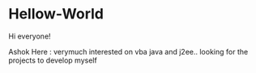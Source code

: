 # Hellow-World

Hi everyone!

Ashok Here : verymuch interested on vba java and j2ee.. looking for the projects to develop myself
